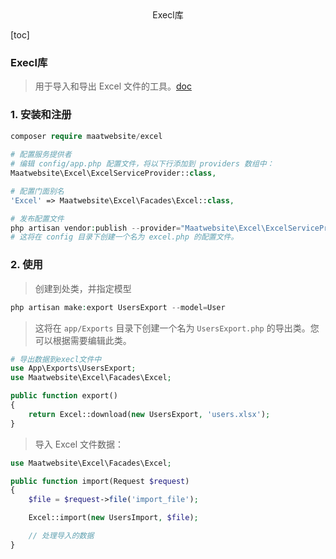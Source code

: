 <center>Execl库</center>





[toc]







### Execl库

> 用于导入和导出 Excel 文件的工具。[doc](https://docs.laravel-excel.com/3.1/getting-started/)







### 1. 安装和注册

```php
composer require maatwebsite/excel
    
# 配置服务提供者 
# 编辑 config/app.php 配置文件，将以下行添加到 providers 数组中：
Maatwebsite\Excel\ExcelServiceProvider::class,

# 配置门面别名
'Excel' => Maatwebsite\Excel\Facades\Excel::class,

# 发布配置文件
php artisan vendor:publish --provider="Maatwebsite\Excel\ExcelServiceProvider" --tag="config"
# 这将在 config 目录下创建一个名为 excel.php 的配置文件。
```





### 2. 使用

> 创建到处类，并指定模型

```php
php artisan make:export UsersExport --model=User
```

> 这将在 `app/Exports` 目录下创建一个名为 `UsersExport.php` 的导出类。您可以根据需要编辑此类。

```php
# 导出数据到execl文件中
use App\Exports\UsersExport;
use Maatwebsite\Excel\Facades\Excel;

public function export()
{
    return Excel::download(new UsersExport, 'users.xlsx');
}
```

> 导入 Excel 文件数据：

```php
use Maatwebsite\Excel\Facades\Excel;

public function import(Request $request)
{
    $file = $request->file('import_file');

    Excel::import(new UsersImport, $file);

    // 处理导入的数据
}
```

